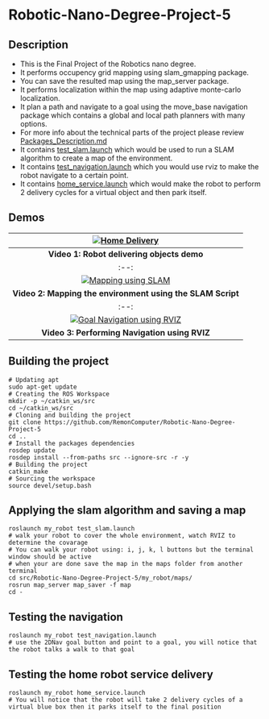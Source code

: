 # Robotic-Nano-Degree-Project-5

## Description
- This is the Final Project of the Robotics nano degree.
- It performs occupency grid mapping using slam_gmapping package.
- You can save the resulted map using the map_server package.
- It performs localization within the map using adaptive monte-carlo localization.
- It plan a path and navigate to a goal using the move_base navigation package which contains a global and local path planners with many options.
- For more info about the technical parts of the project please review [Packages_Description.md](./Packages_Description.md)
- It contains [test_slam.launch](my_robot/launch/test_slam.launch) which would be used to run a SLAM algorithm to create a map of the environment.
- It contains [test_navigation.launch](my_robot/launch/test_navigation.launch) which you would use rviz to make the robot navigate to a certain point.
- It contains [home_service.launch](my_robot/scripts/home_service.launch) which would make the robot to  perform 2 delivery cycles for a virtual object and then park itself.


## Demos
|[![Home Delivery](https://img.youtube.com/vi/rmFFGfkkE1U/0.jpg)](https://youtu.be/rmFFGfkkE1U)|
|:--:|
|<b>Video 1: Robot delivering objects demo</b>|
|:--:|
|[![Mapping using SLAM](https://img.youtube.com/vi/fy5jT41a8Fk/0.jpg)](https://youtu.be/fy5jT41a8Fk)|
|<b>Video 2: Mapping the environment using the SLAM Script</b>|
|:--:|
|[![Goal Navigation using RVIZ](https://img.youtube.com/vi/GjIxSsRoNbs/0.jpg)](https://youtu.be/GjIxSsRoNbs)|
|<b>Video 3: Performing Navigation using RVIZ</b>|

## Building the project
```
# Updating apt
sudo apt-get update
# Creating the ROS Workspace
mkdir -p ~/catkin_ws/src
cd ~/catkin_ws/src
# Cloning and building the project
git clone https://github.com/RemonComputer/Robotic-Nano-Degree-Project-5
cd ..
# Install the packages dependencies
rosdep update
rosdep install --from-paths src --ignore-src -r -y
# Building the project
catkin_make
# Sourcing the workspace
source devel/setup.bash
```

## Applying the slam algorithm and saving a map
```
roslaunch my_robot test_slam.launch
# walk your robot to cover the whole environment, watch RVIZ to determine the covarage
# You can walk your robot using: i, j, k, l buttons but the terminal window should be active
# when your are done save the map in the maps folder from another terminal
cd src/Robotic-Nano-Degree-Project-5/my_robot/maps/
rosrun map_server map_saver -f map
cd -
```

## Testing the navigation
```
roslaunch my_robot test_navigation.launch
# use the 2DNav goal button and point to a goal, you will notice that the robot talks a walk to that goal
```

## Testing the home robot service delivery
```
roslaunch my_robot home_service.launch
# You will notice that the robot will take 2 delivery cycles of a virtual blue box then it parks itself to the final position
```
